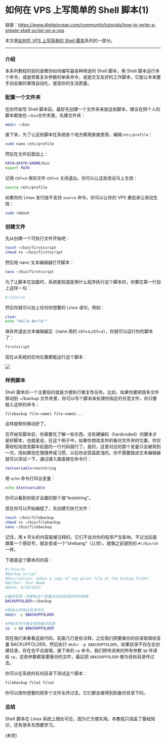 # 如何在 VPS 上写简单的 Shell 脚本(1)

链接：https://www.digitalocean.com/community/tutorials/how-to-write-a-simple-shell-script-on-a-vps

本文是[如何在 VPS 上写简单的 Shell 脚本](..)系列的一部分。

---

### 介绍

本系列教程的目的是教你如何编写最各种用途的 Shell 脚本，用 Shell 脚本运行多个命令，或是带着复杂参数的单条命令，或是交互友好的工作脚本。它能让本来要手动去做的事情自动化，提高你的生活质量。

### 配置一个文件夹

在你开始写 Shell 脚本前，最好先创建一个文件夹来放这些脚本，建议在把个人的脚本都放在`~/bin`文件夹里。先建文件夹：

```sh
mkdir ~/bin
```

接下来，为了让这些脚本在系统各个地方都用直接使用，编辑`/etc/profile`：

```sh
sudo nano /etc/profile
```

然后在文件后面加上：

```sh
PATH=$PATH:$HOME/bin
export PATH
```

记得 ctrl+o 保存文件 ctrl+x 关闭退出。你可以让这些改动马上生效：

```sh
source /etc/profile
```

如果你的 Linux 发行版不支持 `source` 命令，你可以让你的 VPS 重启来让改动生效：

```sh
sudo reboot
```

### 创建文件

先从创建一个可执行文件开始吧：

```sh
touch ~/bin/firstscript
chmod +x ~/bin/firstscript
```

然后用 nano 文本编辑器打开脚本：

```sh
nano ~/bin/firstscript
```

为了让脚本在加载时，系统能知道是用什么程序执行这个脚本的，你要在第一行加上这样一句：

```sh
#!/bin/sh
```

然后你就可以加上任何你想要的 Linux 语句，例如：

```sh
clear
echo "Hello World!"
```

保存并退出文本编辑器后（nano 用的 ctrl+o,ctrl+x），你就可以运行你的脚本了：

```sh
firstscript
```

现在从系统的任何位置都能运行这个脚本：

![](https://assets.digitalocean.com/tutorial_images/PPFoJ5f.png)


### 样例脚本

Shell 脚本的一个主要目的就是方便执行重复性任务。比如，如果你要把很多文件移动到 ~/backup 文件夹里，你可以写个脚本来处理你指定的任意文件，你只要敲入这样的命令：

```sh
filebackup file-name1 file-name2...
```

这样就帮你移动好了。

在开始写脚本前，你需要先了解一些东西。没有硬编码（hardcoded）的脚本才是好脚本，也就是说，在这个例子中，如果你想改变你的备份文件夹的位置，你仅需轻松地改变脚本前面的一行代码就行了。是的，这里对应的那个变量只会被用到一次，但如果现在慢慢养成习惯，以后你会受益匪浅的。你不需要跳进文本编辑器就可以测试一下，通过键入做直接在命令行： 

```sh
testvariable=teststring
```

用 `echo` 命令打印出变量：

```sh
echo $testvariable
```

你可以看到你刚才设置的那个值“teststring”。

现在你可以开始编程了，先创建可执行文件：

```sh
touch ~/bin/filebackup
chmod +x ~/bin/filebackup
nano ~/bin/filebackup
```

记住，用 `#` 开头的内容是被注释的，它们不会对你的程序产生影响，不过当后面跟着一个感叹号，就会变成一个“shebang”（认领），就像之前提到的 `#!/bin/sh` 一样。

下面是这个脚本的内容：

```sh
#!/bin/sh
#Backup script
#Description: makes a copy of any given file at the backup folder
#Author: Your Name
#Date: 8/10/2013

#备份目录；你要有这个变量对应的目录的写的权限
BACKUPFOLDER=~/backup

#脚本必须保证目录存在
mkdir -p $BACKUPFOLDER

#所给文件将被复制到备份目录
cp -a $@ $BACKUPFOLDER
```

现在我们来看看这段代码，前面几行是些注释，之后我们把要备份的目录赋值给变量 BACKUPFOLDER，然后执行 `mkdir -p $BACKUPFOLDER`，如果目录不存在会创建目录，存在也不会报错。接下来的 `cp` 命令，我们把传进来的所有参数 `$@` 传递给 `cp`，这些参数都是要备份的文件，最后把 `$BACKUPFOLDER` 做为目标目录传过去。

你可以在系统的任何目录下测试这个脚本：

```sh
filebackup file1 file2
```

你可以按你想要的把多个文件名传过去，它们都会被得到到备份目录下的。

### 总结

Shell 脚本在 Linux 系统上随处可见，因为它方便实用。本教程只涵盖了基础知识，还有很多东西要学习。


(未完)







